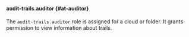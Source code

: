 #### audit-trails.auditor {#at-auditor}

The `audit-trails.auditor` role is assigned for a cloud or folder.
It grants permission to view information about trails.
